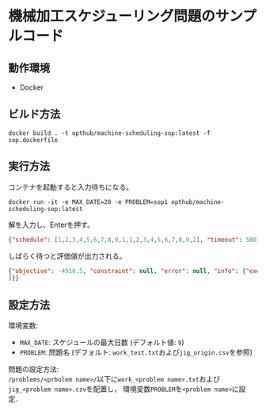# 機械加工スケジューリング問題のサンプルコード

## 動作環境
- Docker

## ビルド方法
```
docker build . -t opthub/machine-scheduling-sop:latest -f sop.dockerfile
```

## 実行方法
コンテナを起動すると入力待ちになる。
```
docker run -it -e MAX_DATE=20 -e PROBLEM=sop1 opthub/machine-scheduling-sop:latest
```

解を入力し、Enterを押す。
```json
{"schedule": [1,2,3,4,5,6,7,8,9,1,1,2,3,4,5,6,7,8,9,2], "timeout": 500} 
```

しばらく待つと評価値が出力される。
```json
{"objective": -4918.5, "constraint": null, "error": null, "info": {"exe_time": 500.56001581798773, "delays": [0.0, 0.0, 0.0, 0.0, 0.0, 1055.0, 2548.0, 4080.0, 5400.0, 0.0, 0.0, 0.0, 0.0, 0.0, 0.0, 1200.0, 2485.0, 3925.0, 5527.0, 0.0
]}}
```

## 設定方法

環境変数:

- `MAX_DATE`: スケジュールの最大日数 (デフォルト値: `9`)
- `PROBLEM`: 問題名 (デフォルト: `work_test.txt`および`jig_origin.csv`を参照)

問題の設定方法:  
`/problems/<prbolem name>/`以下に`work_<problem name>.txt`および`jig_<problem name>.csv`を配置し，
環境変数`PROBLEM`を`<problem name>`に設定．